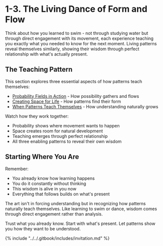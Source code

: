 # 1-3. The Living Dance of Form and Flow

Think about how you learned to swim - not through studying water but through direct engagement with its movement, each experience teaching you exactly what you needed to know for the next moment. Living patterns reveal themselves similarly, showing their wisdom through perfect relationship with what's actually present.

## The Teaching Pattern

This section explores three essential aspects of how patterns teach themselves:

* [Probability Fields in Action](1.md) - How possibility gathers and flows
* [Creating Space for Life](2.md) - How patterns find their form
* [When Patterns Teach Themselves](3.md) - How understanding naturally grows

Watch how they work together:

* Probability shows where movement wants to happen
* Space creates room for natural development
* Teaching emerges through perfect relationship
* All three enabling patterns to reveal their own wisdom

## Starting Where You Are

Remember:

* You already know how learning happens
* You do it constantly without thinking
* This wisdom is alive in you now
* Everything that follows builds on what's present

The art isn't in forcing understanding but in recognizing how patterns naturally teach themselves. Like learning to swim or dance, wisdom comes through direct engagement rather than analysis.

Trust what you already know. Start with what's present. Let patterns show you how they want to be understood.

{% include "../../.gitbook/includes/invitation.md" %}

